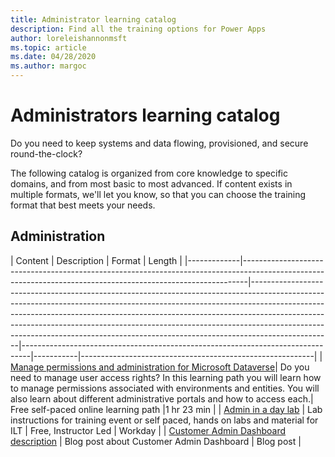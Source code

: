 ```yaml
---
title: Administrator learning catalog
description: Find all the training options for Power Apps
author: loreleishannonmsft
ms.topic: article
ms.date: 04/28/2020
ms.author: margoc
---
```


# Administrators learning catalog

Do you need to keep systems and data flowing, provisioned, and secure round-the-clock?

The following catalog is organized from core knowledge to specific domains, and from most basic to most advanced. If content exists in multiple formats, we'll let you know, so that you can choose the training format that best meets your needs.

## Administration
| Content  | Description  | Format   | Length    | 
|-------------|-------------------------------------------------------------------------------------------------------------------------------------------------------------|--------------------------------------------------------------------------------------------------------------------------------------------------------------------------------------------------------------------------------------------------------------------------------------------------------------------------------------------------------------------------------------------------------------------------|--------------------------------------------------------------------------------|-----------|----------------------------------------------------------|
| [Manage permissions and administration for Microsoft Dataverse](https://docs.microsoft.com/learn/paths/manage-permissions-administration-common-data-service/)|	Do you need to manage user access rights? In this learning path you will learn how to manage permissions associated with environments and entities. You will also learn about different administrative portals and how to access each.|	Free self-paced online learning path	|1 hr 23 min |
| [Admin in a day lab](https://github.com/microsoft/powerapps-tools/tree/master/Administration/AdminInADay)                                      | Lab instructions for training event or self paced, hands on labs and material for ILT | Free, Instructor Led | Workday   |
| [Customer Admin Dashboard description](https://powerapps.microsoft.com/blog/custom-admin-dashboard-with-the-powerapps-admin-connectors/) | Blog post about Customer Admin Dashboard   | Blog post   | 
